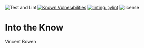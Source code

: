 ![Test and Lint](https://github.com/vincedbowen/into-the-know/actions/workflows/test_and_lint.yml/badge.svg)
[![Known Vulnerabilities](https://snyk.io/test/github/vincedbowen/into-the-know/badge.svg)](https://snyk.io/test/github/vincedbowen/into-the-know)
[![linting: pylint](https://img.shields.io/badge/linting-pylint-yellowgreen)](https://github.com/pylint-dev/pylint)
![license](https://img.shields.io/badge/License-MIT-blue)

# Into the Know #
Vincent Bowen

